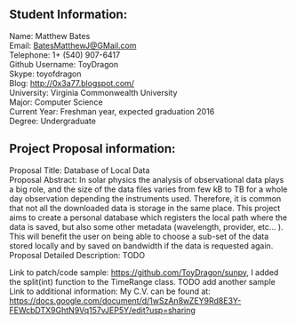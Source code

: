 Student Information:
--------------------

Name: Matthew Bates  
Email: BatesMatthewJ@GMail.com  
Telephone: 1+ (540) 907-6417  
Github Username: ToyDragon  
Skype: toyofdragon  
Blog: http://0x3a77.blogspot.com/  
University: Virginia Commonwealth University  
Major: Computer Science  
Current Year: Freshman year, expected graduation 2016  
Degree: Undergraduate  

Project Proposal information:
-----------------------------
Proposal Title: Database of Local Data  
Proposal Abstract: In solar physics the analysis of observational data plays a big role, and the size of the data files varies from few kB to TB for a whole day observation depending the instruments used. Therefore, it is common that not all the downloaded data is storage in the same place. This project aims to create a personal database which registers the local path where the data is saved, but also some other metadata (wavelength, provider, etc... ). This will benefit the user on being able to choose a sub-set of the data stored locally and by saved on bandwidth if the data is requested again.  
Proposal Detailed Description: TODO  

Link to patch/code sample: https://github.com/ToyDragon/sunpy, I added the split(int) function to the TimeRange class. TODO add another sample
Link to additional information: My C.V. can be found at:  
https://docs.google.com/document/d/1wSzAn8wZEY9Rd8E3Y-FEWcbDTX9GhtN9Vq157vJEP5Y/edit?usp=sharing